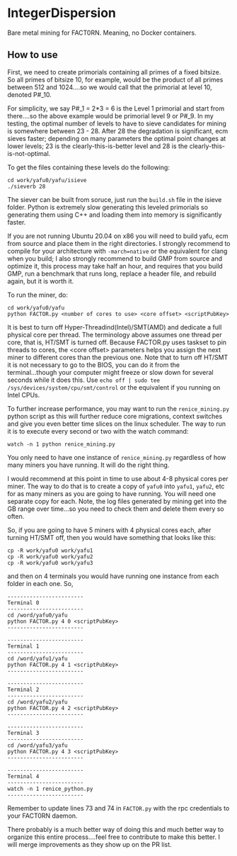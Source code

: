 # IntegerDispersion
Bare metal mining for FACT0RN. Meaning, no Docker containers.

## How to use

First, we need to create primorials containing all primes of a fixed bitsize. So all primes of bitsize 10, for example, would be the product of all primes between 512 and 1024....so we would call that the primorial at level 10, denoted P#_10. 

For simplicity, we say P#_1 = 2*3 = 6  is the Level 1 primorial and start from there....so the above example would be primorial level 9 or P#_9. In my testing, the optimal number of levels to have to sieve candidates for mining is somewhere between 23 - 28. After 28 the degradation is significant, ecm sieves faster; depending on many parameters the optimal point changes at lower levels; 23 is the clearly-this-is-better level and 28 is the clearly-this-is-not-optimal.

To get the files containing these levels do the following:


```
cd work/yafu0/yafu/isieve
./sieverb 28
```

The siever can be built from soruce, just run the ``build.sh`` file in the isieve folder. Python is extremely slow generating this leveled primorials so generating them using C++ and loading them into memory is significantly faster.

If you are not running Ubuntu 20.04 on x86 you will need to build yafu, ecm from source and place them in the right directories. I strongly recommend to compile for your architecture with ``-march=native`` or the equivalent for clang when you build; I also strongly recommend to build GMP from source and optimize it, this process may take half an hour, and requires that you build GMP, run a benchmark that runs long, replace a header file, and rebuild again, but it is worth it.

To run the miner, do:

```
cd work/yafu0/yafu
python FACTOR.py <number of cores to use> <core offset> <scriptPubKey>
```

It is best to turn off Hyper-Threadind(Intel)/SMT(AMD) and dedicate a full physical core per thread. The terminology above assumes one thread per core, that is, HT/SMT is turned off. Because FACTOR.py uses taskset to pin threads to cores, the \<core offset\> parameters helps you assign the next miner to  different cores than the previous one. Note that to turn off HT/SMT it is not necessary to go to the BIOS, you can do it from the terminal...though your computer might freeze or slow down for several seconds while it does this. Use ``echo off | sudo tee /sys/devices/system/cpu/smt/control`` or the equivalent if you running on Intel CPUs.



To further increase performance, you may want to run the ``renice_mining.py`` python script as this will further reduce core migrations, context switches and give you even better time slices on the linux scheduler. The way to run it is to execute every second or two with the watch command:

```
watch -n 1 python renice_mining.py
```

You only need to have one instance of ``renice_mining.py`` regardless of how many miners you have running. It will do the right thing.

I would recommend at this point in time to use about 4-8 physical cores per miner. The way to do that is to create a copy of ``yafu0`` into ``yafu1``, ``yafu2``, etc for as many miners as you are going to have running. You will need one separate copy for each. Note, the log files generated by mining get into the GB range over time...so you need to check them and delete them every so often.

So, if you are going to have 5 miners with 4 physical cores each, after turning HT/SMT off, then you would have something that looks like this:

```
cp -R work/yafu0 work/yafu1
cp -R work/yafu0 work/yafu2
cp -R work/yafu0 work/yafu3
```

and then on 4 terminals you would have running one instance from each folder in each one. So,

```
------------------------
Terminal 0
------------------------
cd /word/yafu0/yafu
python FACTOR.py 4 0 <scriptPubKey>
------------------------

------------------------
Terminal 1
------------------------
cd /word/yafu1/yafu
python FACTOR.py 4 1 <scriptPubKey>
------------------------

------------------------
Terminal 2
------------------------
cd /word/yafu2/yafu
python FACTOR.py 4 2 <scriptPubKey>
------------------------

------------------------
Terminal 3
------------------------
cd /word/yafu3/yafu
python FACTOR.py 4 3 <scriptPubKey>
------------------------

------------------------
Terminal 4
------------------------
watch -n 1 renice_python.py
------------------------

```

Remember to update lines 73 and 74 in ``FACTOR.py`` with the rpc credentials to your FACT0RN daemon.

There probably is a much better way of doing this and much better way to organize this entire process....feel free to contribute to make this better. I will merge improvements as they show up on the PR list.




